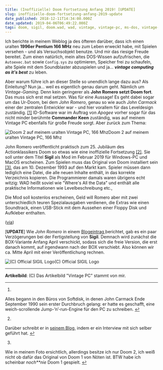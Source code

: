 ```yaml
---
title: (Inoffizielle) Doom Fortsetzung Anfang 2019! [UPDATE]
slug: inoffizielle-doom-fortsetzung-anfang-2019-update
date_published: 2018-12-11T14:34:00.000Z
date_updated: 2019-04-06T06:49:22.000Z
tags: doom, sigil, doom.wad, wad, vintage, vintage-pc, ms-dos, vintage-games, retro computing
---
```


Ich berichte in meinem Weblog ja des öfteren darüber, dass ich einen uralten **1996er Pentium 166 MHz** neu zum Leben erweckt habe, mit Spielen versehen - und als Versuchsobjekt benutze. Und mir das riesige Freude bereitet. Zum einen natürlich, mein altes DOS-Wissen aufzufrischen, die `Autoexec.bat` sowie `Config.sys` zu optimieren, Speicher frei zu schaufeln, alte Spiele mit dem Soundblaster abzuspielen und ja… ***vintage computing as it's best*** zu leben. 

Aber warum führe ich an dieser Stelle so unendlich lange dazu aus? Als Einleitung? Nun ja… weil es eigentlich genau darum geht. Nämlich um *Vintage-Gaming*. Denn kein geringerer als **John Romero setzt Doom fort**. Das muss sich erst mal setzen. Was für eine Aussage! Es geht dabei sogar um das Ur-Doom, bei dem *John Romero*, genau so wie auch *John Carmack* einer der zentralen Entwickler war - und hier vorallem für das Leveldesign zuständig. [[1]](#fn1) ID-Software war im Auftrag von *Apogee* vorher sogar für das nicht minder berühmte **Commander Keen** zuständig, was auf meinem Vintage PC ebenfalls für große Freude sorgt. Aber zurück zum Thema:

![Doom 2 auf meinem uralten Vintage PC, 166 Mhz](__GHOST_URL__/assets/2018/doom-vintage1.jpg)Doom 2 auf meinem uralten Vintage PC, 166 Mhz

John Romero veröffentlicht praktisch zum 25. Jubiläum des Actionklassikers Doom so etwas wie eine inoffizielle Fortsetzung [[2]](#fn2). Sie soll unter dem Titel **Sigil** als Mod im Februar 2019 für Windows-PC und MacOS erscheinen. Zum Spielen muss das Original von Doom installiert sein [[3]](#fn3), das am 10. Dezember 1993 auf den Markt kam. Spieler müssen dann lediglich eine Datei, die alle neuen Inhalte enthält, in das korrekte Verzeichnis kopieren. Die Programmierer damals waren übrigens echt witzig: WAD heißt soviel wie "Where's All the Data" und enthält alle praktische Informationen wie Levelbeschreibung etc.,

Die Mod soll kostenlos erscheinen, Geld will Romero aber mit zwei unterschiedlich teuren Spezialausgaben verdienen, die Extras wie einen Soundtrack, einen USB-Stick mit dem Aussehen einer Floppy Disk und Aufkleber enthalten.

([via](https://www.golem.de/news/sigil-john-romero-setzt-doom-fort-1812-138179.html))

[**UPDATE**] Wie *John Romero* in einem [Blogeintrag ](https://rome.ro/news/2019/2/16/sigil-update) berichtet, gab es ein paar Verzögerungen bei der Fertigstellung von **Sigil**. Demnach wird zunächst die BOX-Variante Anfang April verschickt, sodass sich die freie Version, die erst danach kommt, auf irgendwann nach der BOX verschiebt. Also können wir ca. Mitte April mit einer Veröffentlichung rechnen.

![(C) Official SIGIL Logo](__GHOST_URL__/content/images/2019/04/sigil.jpg)(C) Official SIGIL Logo

---

**Artikelbild**: (C) Das Artikelbild "Vintage PC" stammt von mir.

---

1. 
Alles begann in den Büros von Softdisk, in denen John Carmack Ende September 1990 sein erster Durchbruch gelang: er hatte es geschafft, eine weich-scrollende Jump-’n’-run-Engine für den PC zu schreiben. [↩︎](#fnref1)

2. 
Darüber schreibt er in [seinem Blog](https://www.romerogames.ie/sigil/), indem er ein Interview mit sich selber geführt hat. [↩︎](#fnref2)

3. 
Wie in meinem Foto ersichtlich, allerdings besitze ich nur Doom 2, ich weiß nicht ob dafür das Original von Doom 1 von Nöten ist. BTW habe ich scheinbar *noch**nie* Doom 1 gespielt. [↩︎](#fnref3)
